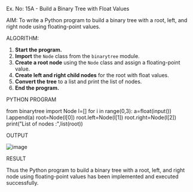 Ex. No: 15A - Build a Binary Tree with Float Values

AIM:
To write a Python program to build a binary tree with a root, left, and right node using floating-point values.

ALGORITHM:

1. **Start the program.**
2. **Import** the `Node` class from the `binarytree` module.
3. **Create a root node** using the `Node` class and assign a floating-point value.
4. **Create left and right child nodes** for the root with float values.
5. **Convert the tree** to a list and print the list of nodes.
6. **End the program.**

PYTHON PROGRAM

from binarytree import Node
l=[]
for i in range(0,3):
    a=float(input())
    l.append(a)
root=Node(l[0])
root.left=Node(l[1])
root.right=Node(l[2])
print("List of nodes :",list(root))

OUTPUT

![image](https://github.com/user-attachments/assets/a0ee44e1-a71a-4f98-9e85-9c5861e4c782)


RESULT

Thus the Python program to build a binary tree with a root, left, and right node using floating-point values has been implemented and executed successfully.

